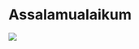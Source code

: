 # Assalamualaikum
<a href = "https://github.com/Nando35"><img src = "https://cardivo.vercel.app/api?name=Haii&description=Haruno,%20Bot%20WhatsApp%20multi%20device.%20Created%20by%20Nurutomo,%20BochilGaming,%20dan%20FadliDarmawan.&image=https://telegra.ph/file/383f1244646d768383cb8.jpg?cb=20200606024545&usqp=CAU&usqp=CAU&backgroundColor=%23ecf0f1&github=FadliDarmawan&pattern=topography&colorPattern=%23eaeaea"/><a>
